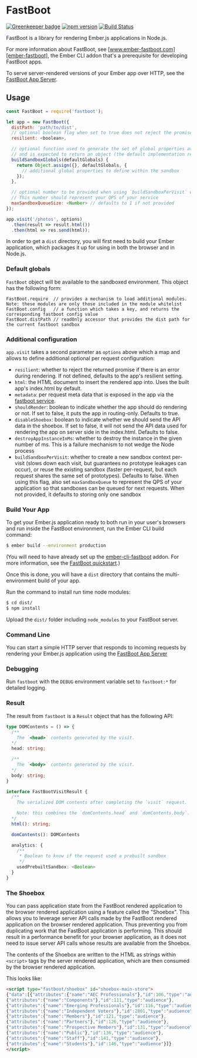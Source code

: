 # FastBoot

[![Greenkeeper badge](https://badges.greenkeeper.io/ember-fastboot/fastboot.svg)](https://greenkeeper.io/)
[![npm version](https://badge.fury.io/js/fastboot.svg)](https://badge.fury.io/js/fastboot)
[![Build Status](https://travis-ci.org/ember-fastboot/fastboot.svg?branch=master)](https://travis-ci.org/ember-fastboot/fastboot)

FastBoot is a library for rendering Ember.js applications in Node.js.

For more information about FastBoot, see
[www.ember-fastboot.com][ember-fastboot], the Ember CLI addon that's a
prerequisite for developing FastBoot apps.

[ember-fastboot]: https://www.ember-fastboot.com

To serve server-rendered versions of your Ember app over HTTP, see the
[FastBoot App
Server](../fastboot-app-server/README.md).

## Usage

```js
const FastBoot = require('fastboot');

let app = new FastBoot({
  distPath: 'path/to/dist',
  // optional boolean flag when set to true does not reject the promise if there are rendering errors (defaults to false)
  resilient: <boolean>,

  // optional function used to generate the set of global properties available within the sandbox, receives default globals
  // and is expected to return an object (the default implementation returns the passed in defaults)
  buildSandboxGlobals(defaultGlobals) {
    return Object.assign({}, defaultGlobals, {
      // additional global properties to define within the sandbox
    });
  },

  // optional number to be provided when using `buildSandboxPerVisit` which defines the queue size for sandboxes.
  // This number should represent your QPS of your service
  maxSandboxQueueSize: <Number> // defaults to 1 if not provided
});

app.visit('/photos', options)
  .then(result => result.html())
  .then(html => res.send(html));
```

In order to get a `dist` directory, you will first need to build your
Ember application, which packages it up for using in both the browser
and in Node.js.

### Default globals

`FastBoot` object will be available to the sandboxed environment. This object has the following form:

```
FastBoot.require  // provides a mechanism to load additional modules. Note: these modules are only those included in the module whitelist
FastBoot.config   // a function which takes a key, and returns the corresponding fastboot config value
FastBoot.distPath // readOnly accessor that provides the dist path for the current fastboot sandbox
```

### Additional configuration

`app.visit` takes a second parameter as `options` above which a map and allows to define additional optional per request
configuration:

- `resilient`: whether to reject the returned promise if there is an error during rendering. If not defined, defaults to the app's resilient setting.
- `html`: the HTML document to insert the rendered app into. Uses the built app's index.html by default.
- `metadata`: per request meta data that is exposed in the app via the [fastboot service](https://github.com/ember-fastboot/ember-cli-fastboot/blob/master/app/services/fastboot.js).
- `shouldRender`: boolean to indicate whether the app should do rendering or not. If set to false, it puts the app in routing-only. Defaults to true.
- `disableShoebox`: boolean to indicate whether we should send the API data in the shoebox. If set to false, it will not send the API data used for rendering the app on server side in the index.html. Defaults to false.
- `destroyAppInstanceInMs`: whether to destroy the instance in the given number of ms. This is a failure mechanism to not wedge the Node process
- `buildSandboxPerVisit`: whether to create a new sandbox context per-visit (slows down each visit, but guarantees no prototype leakages can occur), or reuse the existing sandbox (faster per-request, but each request shares the same set of prototypes). Defaults to false. When using this flag, also set `maxSandboxQueue` to represent the QPS of your application so that sandboxes can be queued for next requests. When not provided, it defaults to storing only one sandbox

### Build Your App

To get your Ember.js application ready to both run in your user's
browsers and run inside the FastBoot environment, run the Ember CLI
build command:

```sh
$ ember build --environment production
```

(You will need to have already set up the [ember-cli-fastboot](https://github.com/ember-fastboot/ember-cli-fastboot) addon.
For more information, see the [FastBoot quickstart][quickstart].)

[quickstart]: https://www.ember-fastboot.com/quickstart

Once this is done, you will have a `dist` directory that contains the
multi-environment build of your app.

Run the command to install run time node modules:

```sh
$ cd dist/
$ npm install
```

Upload the `dist/` folder including `node_modules` to your FastBoot server.

### Command Line

You can start a simple HTTP server that responds to incoming requests by
rendering your Ember.js application using the [FastBoot App Server](https://github.com/ember-fastboot/fastboot-app-server#ember-fastboot-app-server)

### Debugging

Run `fastboot` with the `DEBUG` environment variable set to `fastboot:*`
for detailed logging.

### Result

The result from `fastboot` is a `Result` object that has the following API:

```TypeScript
type DOMContents = () => {
  /**
    The `<head>` contents generated by the visit.
  */
  head: string;

  /**
    The `<body>` contents generated by the visit.
  */
  body: string;
}

interface FastBootVisitResult {
  /**
    The serialized DOM contents after completing the `visit` request.

    Note: this combines the `domContents.head` and `domContents.body`.
  */
  html(): string;

  domContents(): DOMContents

  analytics: {
    /**
     * Boolean to know if the request used a prebuilt sandbox
     */
    usedPrebuiltSandbox: <Boolean>
  }
}
```

### The Shoebox

You can pass application state from the FastBoot rendered application to
the browser rendered application using a feature called the "Shoebox".
This allows you to leverage server API calls made by the FastBoot rendered
application on the browser rendered application. Thus preventing you from
duplicating work that the FastBoot application is performing. This should
result in a performance benefit for your browser application, as it does
not need to issue server API calls whose results are available from the
Shoebox.

The contents of the Shoebox are written to the HTML as strings within
`<script>` tags by the server rendered application, which are then consumed
by the browser rendered application.

This looks like:

```html
<script type="fastboot/shoebox" id="shoebox-main-store">
{"data":[{"attributes":{"name":"AEC Professionals"},"id":106,"type":"audience"},
{"attributes":{"name":"Components"},"id":111,"type":"audience"},
{"attributes":{"name":"Emerging Professionals"},"id":116,"type":"audience"},
{"attributes":{"name":"Independent Voters"},"id":2801,"type":"audience"},
{"attributes":{"name":"Members"},"id":121,"type":"audience"},
{"attributes":{"name":"Partners"},"id":126,"type":"audience"},
{"attributes":{"name":"Prospective Members"},"id":131,"type":"audience"},
{"attributes":{"name":"Public"},"id":136,"type":"audience"},
{"attributes":{"name":"Staff"},"id":141,"type":"audience"},
{"attributes":{"name":"Students"},"id":146,"type":"audience"}]}
</script>
```
